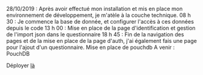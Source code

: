 28/10/2019 : Après avoir effectué mon installation et mis en place mon environnement de développement, je m'atèle à la couche technique. 
08 h 30 : Je commence la base de donnée, et configurer l'accès à ces données depuis le code 
13 h 00 : Mise en place de la page d'identification et gestion de l'import json dans le questionnaire
18 h 45 : Fin de la navigation des pages et de la mise en place de la page d'auth, j'ai également fais une page pour l'ajout d'un questionnaire. Mise en place de pouchdb
A venir : PouchDB 

Déployer [là](https://PaulChatelier.github.io)